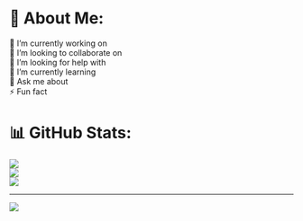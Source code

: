 # 💫 About Me:
🔭 I’m currently working on<br>👯 I’m looking to collaborate on<br>🤝 I’m looking for help with<br>🌱 I’m currently learning<br>💬 Ask me about<br>⚡ Fun fact

# 📊 GitHub Stats:
![](https://github-readme-stats.vercel.app/api?username=Hashitha-Kavishan&theme=dark&hide_border=false&include_all_commits=false&count_private=false)<br/>
![](https://github-readme-streak-stats.herokuapp.com/?user=Hashitha-Kavishan&theme=dark&hide_border=false)<br/>
![](https://github-readme-stats.vercel.app/api/top-langs/?username=Hashitha-Kavishan&theme=dark&hide_border=false&include_all_commits=false&count_private=false&layout=compact)

---
[![](https://visitcount.itsvg.in/api?id=Hashitha-Kavishan&icon=0&color=0)](https://visitcount.itsvg.in)

<!-- Proudly created with GPRM ( https://gprm.itsvg.in ) -->
